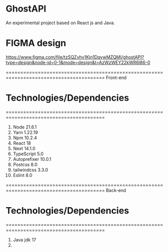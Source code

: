 # GhostAPI
An experimental project based on React js and Java. 

# FIGMA design
https://www.figma.com/file/tzSQZvhv1Kjn1DqywMZQMI/ghostAPI?type=design&node-id=0-1&mode=design&t=AzWzWEY22kWR6l86-0

========================================================================================
                                        Front-end                                              
# Technologies/Dependencies
========================================================================================
1) Node 21.6.1
2) Yarn 1.22.19
3) Npm 10.2.4
4) React 18
5) Next 14.1.0
6) TypeScript 5.0
7) Autoprefixer 10.0.1
8) Postcss 8.0
9) tailwindcss 3.3.0 
10) Eslint 8.0

========================================================================================
                                        Back-end                                              
# Technologies/Dependencies
========================================================================================
1) Java jdk 17
2) 
